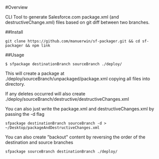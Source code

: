 #Overview

CLI Tool to generate Salesforce.com package.xml (and destructiveChange.xml) files based on git diff between two branches. 

##Install
```
git clone https://github.com/manuerwin/sf-packager.git && cd sf-packager && npm link
```

##Usage
```
$ sfpackage destinationBranch sourceBranch ./deploy/
```
This will create a package at ./deploy/sourceBranch/unpackaged/package.xml copying all files into directory.

If any deletes occurred will also create ./deploy/sourceBranch/destructive/destructiveChanges.xml


You can also just write the package.xml and destructiveChanges.xml by passing the -d flag
```
sfpackage destinationBranch sourceBranch -d > ~/Desktop/packageAndDestructiveChanges.xml
```

You can also create "backout" content by reversing the order of the destination and source branches
```
sfpackage sourceBranch destinationBranch ./deploy/
```
